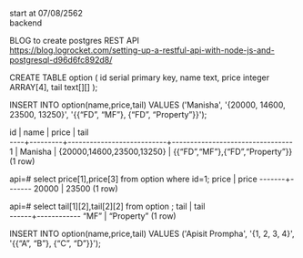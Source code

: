 start at 07/08/2562 \
backend 

BLOG to create postgres REST API \
https://blog.logrocket.com/setting-up-a-restful-api-with-node-js-and-postgresql-d96d6fc892d8/


CREATE TABLE option (
   id serial primary key,
   name text,
   price integer ARRAY[4],
   tail text[][]
);

INSERT INTO option(name,price,tail) 
VALUES ('Manisha', 
'{20000, 14600, 23500, 13250}', 
'{{“FD”, “MF”}, {“FD”, “Property”}}');

 id |  name   |           price           |              tail               
----+---------+---------------------------+---------------------------------
  1 | Manisha | {20000,14600,23500,13250} | {{“FD”,“MF”},{“FD”,“Property”}}
(1 row)

api=# select price[1],price[3] from option where id=1; 
 price | price 
-------+-------
 20000 | 23500
(1 row)

api=# select tail[1][2],tail[2][2] from option ;
 tail |    tail    
------+------------
 “MF” | “Property”
(1 row)

INSERT INTO option(name,price,tail) 
VALUES ('Apisit Prompha', 
'{1, 2, 3, 4}', 
'{{“A”, “B”}, {“C”, “D”}}');